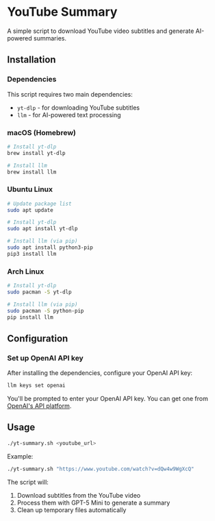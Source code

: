 # YouTube Summary

A simple script to download YouTube video subtitles and generate AI-powered summaries.

## Installation

### Dependencies

This script requires two main dependencies:
- `yt-dlp` - for downloading YouTube subtitles
- `llm` - for AI-powered text processing

### macOS (Homebrew)

```bash
# Install yt-dlp
brew install yt-dlp

# Install llm
brew install llm
```

### Ubuntu Linux

```bash
# Update package list
sudo apt update

# Install yt-dlp
sudo apt install yt-dlp

# Install llm (via pip)
sudo apt install python3-pip
pip3 install llm
```

### Arch Linux

```bash
# Install yt-dlp
sudo pacman -S yt-dlp

# Install llm (via pip)
sudo pacman -S python-pip
pip install llm
```

## Configuration

### Set up OpenAI API key

After installing the dependencies, configure your OpenAI API key:

```bash
llm keys set openai
```

You'll be prompted to enter your OpenAI API key. You can get one from [OpenAI's API platform](https://platform.openai.com/api-keys).

## Usage

```bash
./yt-summary.sh <youtube_url>
```

Example:
```bash
./yt-summary.sh "https://www.youtube.com/watch?v=dQw4w9WgXcQ"
```

The script will:
1. Download subtitles from the YouTube video
2. Process them with GPT-5 Mini to generate a summary
3. Clean up temporary files automatically
